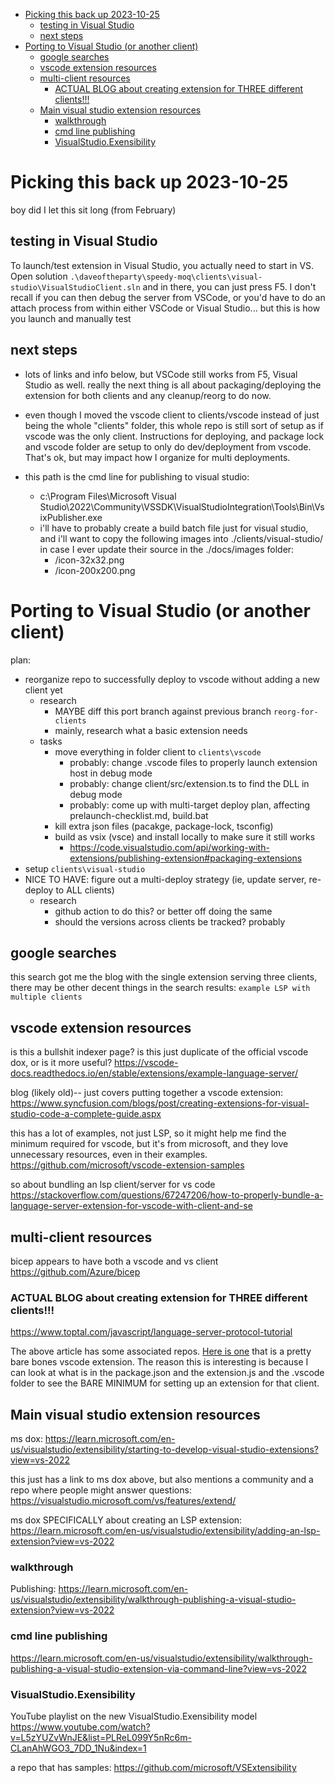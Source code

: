 - [Picking this back up 2023-10-25](#picking-this-back-up-2023-10-25)
	- [testing in Visual Studio](#testing-in-visual-studio)
	- [next steps](#next-steps)
- [Porting to Visual Studio (or another client)](#porting-to-visual-studio-or-another-client)
	- [google searches](#google-searches)
	- [vscode extension resources](#vscode-extension-resources)
	- [multi-client resources](#multi-client-resources)
		- [ACTUAL BLOG about creating extension for THREE different clients!!!](#actual-blog-about-creating-extension-for-three-different-clients)
	- [Main visual studio extension resources](#main-visual-studio-extension-resources)
		- [walkthrough](#walkthrough)
		- [cmd line publishing](#cmd-line-publishing)
		- [VisualStudio.Exensibility](#visualstudioexensibility)

# Picking this back up 2023-10-25
boy did I let this sit long (from February)

## testing in Visual Studio
To launch/test extension in Visual Studio, you actually need to start in VS. Open solution `.\daveoftheparty\speedy-moq\clients\visual-studio\VisualStudioClient.sln` and in there, you can just press F5. I don't recall if you can then debug the server from VSCode, or you'd have to do an attach process from within either VSCode or Visual Studio... but this is how you launch and manually test

## next steps
- lots of links and info below, but VSCode still works from F5, Visual Studio as well.
really the next thing is all about packaging/deploying the extension for both clients and any cleanup/reorg to do now.
- even though I moved the vscode client to clients/vscode instead of just being the whole "clients" folder, this whole repo is still sort of setup as if vscode was the only client. Instructions for deploying, and package lock and vscode folder are setup to only do dev/deployment from vscode. That's ok, but may impact how I organize for multi deployments.

- this path is the cmd line for publishing to visual studio:
	- c:\Program Files\Microsoft Visual Studio\2022\Community\VSSDK\VisualStudioIntegration\Tools\Bin\VsixPublisher.exe
	- i'll have to probably create a build batch file just for visual studio, and i'll want to copy the following images into ./clients/visual-studio/ in case I ever update their source in the ./docs/images folder:
		- /icon-32x32.png
		- /icon-200x200.png

# Porting to Visual Studio (or another client)

plan:

- reorganize repo to successfully deploy to vscode without adding a new client yet
	- research
		- MAYBE diff this port branch against previous branch `reorg-for-clients`
		- mainly, research what a basic extension needs
	- tasks
		- move everything in folder client to `clients\vscode`
			- probably: change .vscode files to properly launch extension host in debug mode
			- probably: change client/src/extension.ts to find the DLL in debug mode
			- probably: come up with multi-target deploy plan, affecting prelaunch-checklist.md, build.bat
		- kill extra json files (pacakge, package-lock, tsconfig)
		- build as vsix (vsce) and install locally to make sure it still works
			- https://code.visualstudio.com/api/working-with-extensions/publishing-extension#packaging-extensions
- setup `clients\visual-studio`
- NICE TO HAVE: figure out a multi-deploy strategy (ie, update server, re-deploy to ALL clients)
	- research
		- github action to do this? or better off doing the same
		- should the versions across clients be tracked? probably


## google searches

this search got me the blog with the single extension serving three clients, there may be other decent things in the search results:
`example LSP with multiple clients`


## vscode extension resources

is this a bullshit indexer page? is this just duplicate of the official vscode dox, or is it more useful?
https://vscode-docs.readthedocs.io/en/stable/extensions/example-language-server/

blog (likely old)-- just covers putting together a vscode extension:
https://www.syncfusion.com/blogs/post/creating-extensions-for-visual-studio-code-a-complete-guide.aspx


this has a lot of examples, not just LSP, so it might help me find the minimum required for vscode, but it's from microsoft, and they love unnecessary resources, even in their examples.
https://github.com/microsoft/vscode-extension-samples


so about bundling an lsp client/server for vs code
https://stackoverflow.com/questions/67247206/how-to-properly-bundle-a-language-server-extension-for-vscode-with-client-and-se



## multi-client resources

bicep appears to have both a vscode and vs client
https://github.com/Azure/bicep



### ACTUAL BLOG about creating extension for THREE different clients!!!
https://www.toptal.com/javascript/language-server-protocol-tutorial

The above article has some associated repos. [Here is one](https://github.com/reergymerej/standalone-vscode-ext/tree/master) that is a pretty bare bones vscode extension. The reason this is interesting is because I can look at what is in the package.json and the extension.js and the .vscode folder to see the BARE MINIMUM for setting up an extension for that client. 

## Main visual studio extension resources

ms dox:
https://learn.microsoft.com/en-us/visualstudio/extensibility/starting-to-develop-visual-studio-extensions?view=vs-2022


this just has a link to ms dox above, but also mentions a community and a repo where people might answer questions:
https://visualstudio.microsoft.com/vs/features/extend/

ms dox SPECIFICALLY about creating an LSP extension:
https://learn.microsoft.com/en-us/visualstudio/extensibility/adding-an-lsp-extension?view=vs-2022

### walkthrough

Publishing: https://learn.microsoft.com/en-us/visualstudio/extensibility/walkthrough-publishing-a-visual-studio-extension?view=vs-2022
 
### cmd line publishing
https://learn.microsoft.com/en-us/visualstudio/extensibility/walkthrough-publishing-a-visual-studio-extension-via-command-line?view=vs-2022


### VisualStudio.Exensibility 
YouTube playlist on the new VisualStudio.Exensibility model
https://www.youtube.com/watch?v=L5zYUZvWnJE&list=PLReL099Y5nRc6m-CLanAhWGO3_7DD_1Nu&index=1

a repo that has samples:
https://github.com/microsoft/VSExtensibility

